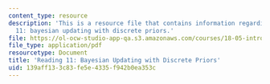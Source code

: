 ```yaml
---
content_type: resource
description: 'This is a resource file that contains information regarding reading
  11: bayesian updating with discrete priors.'
file: https://ol-ocw-studio-app-qa.s3.amazonaws.com/courses/18-05-introduction-to-probability-and-statistics-spring-2014/139aff133c83fe5e4335f942b0ea353c_MIT18_05S14_Reading11.pdf
file_type: application/pdf
resourcetype: Document
title: 'Reading 11: Bayesian Updating with Discrete Priors'
uid: 139aff13-3c83-fe5e-4335-f942b0ea353c
---
```

